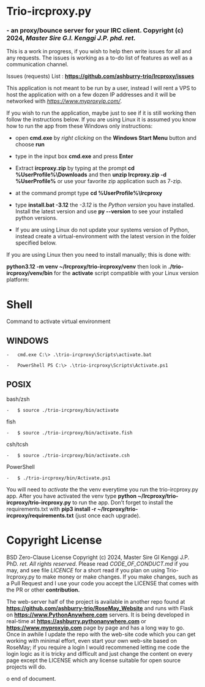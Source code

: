**Trio-ircproxy.py** 
=====================

### \- an proxy/bounce server for your IRC client. Copyright (c) 2024, *Master Sire G.I. Kenggi J.P. phd. ret.*

This is a work in progress, if you wish to help then write issues for all and
any requests. The issues is working as a to-do list of features as well as a
communication channel.

Issues (requests) List :
**https://github.com/ashburry-trio/Ircproxy/issues**

This application is not meant to be run by a user, instead I will rent a VPS to
host the application with on a few dozen IP addresses and it will be networked
with *https://www.myproxyip.com/*.

If you wish to run the application, maybe just to see if it is still working
then follow the instructions below. If you are using Linux it is assumed you
know how to run the app from these Windows only instructions:

-   open **cmd.exe** by *right clicking* on the **Windows Start Menu** button
    and choose **run**

-   type in the input box **cmd.exe** and press **Enter**

-   Extract **ircproxy.zip** by typing at the prompt **cd
    %UserProfile%\\Downloads** and then **unzip Ircproxy.zip -d
    %UserProfile%** or use your favorite zip application such as
    7-zip.

-   at the command prompt type **cd %UserProfile%\\Ircproxy**

-   type **install.bat -3.12** the *-3.12* is the *Python version* you have
    installed. Install the latest version and use **py --version** to see your
    installed python versions.

-   If you are using Linux do not update your systems version of Python, instead
    create a virtual-environment with the latest version in the folder specified
    below.

If you are using Linux then you need to install manually; this is done with:

**python3.12 -m venv ~/Ircproxy/trio-ircproxy/venv** then look in **./trio-ircproxy/venv/bin** 
for the **activate** script compatible with your Linux version platform:

Shell
======
Command to activate virtual environment

WINDOWS
--------
    -   cmd.exe C:\> .\trio-ircproxy\Scripts\activate.bat

    -   PowerShell PS C:\> .\trio-ircproxy\Scripts\Activate.ps1

POSIX
------
bash/zsh
    
    -   $ source ./trio-ircproxy/bin/activate
fish
    
    -   $ source ./trio-ircproxy/bin/activate.fish

csh/tcsh
    
    -   $ source ./trio-ircproxy/bin/activate.csh

PowerShell 
    
    -   $ ./trio-ircproxy/bin/Activate.ps1

You will need to *activate* the the venv everytime
you run the trio-ircproxy.py app. After you have activated the venv type **python
~/Ircproxy/trio-ircproxy/trio-ircproxy.py** to run the app. Don’t forget to install the
requirements.txt with **pip3 install -r ~/Ircproxy/trio-ircproxy/requirements.txt** (just once each upgrade).

Copyright License
=================

BSD Zero-Clause License Copyright (c) 2024, Master Sire GI Kenggi J.P. PhD.
*ret. All rights reserved*. Please read *CODE_OF_CONDUCT.md* if you may, and see
file *LICENCE* for a short read if you plan on using Trio-Ircproxy.py to make
money or make changes. If you make changes, such as a Pull Request and I use
your code you accept the LICENSE that comes with the PR or other
**contribution.**

The web-server half of the project is available in another repo found at
**https://github.com/ashburry-trio/RoseMay_Website** and runs with Flask on
**https://www.PythonAnywhere.com** servers. It is being developed in real-time at
**https://ashburry.pythonanywhere.com** or **https://www.myproxyip.com** page by 
page and has a long way to go. Once in awhile I update the repo with the web-site 
code which you can get working with minimal effort, even start your own web-site
based on RoseMay; if you require a login I would recommened letting me code the login
logic as it is tricky and difficult and just change the content on every page except the
LICENSE which any license suitable for open source projects will do.

o end of document.

 
